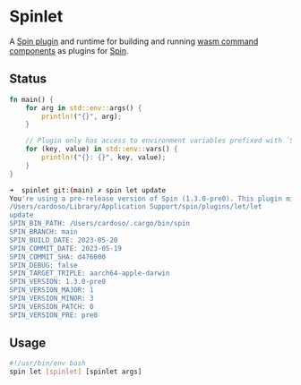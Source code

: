 # Spinlet

A [Spin plugin](https://github.com/fermyon/spin-plugins) and runtime for building and running [wasm command components]() as plugins for [Spin](https://github.com/fermyon/spin-plugins).

## Status

```rust
fn main() {
    for arg in std::env::args() {
        println!("{}", arg);
    }

    // Plugin only has access to environment variables prefixed with `SPIN_`
    for (key, value) in std::env::vars() {
        println!("{}: {}", key, value);
    }
}
```

```bash
➜  spinlet git:(main) ✗ spin let update
You're using a pre-release version of Spin (1.3.0-pre0). This plugin might not be compatible (supported: >=0.7). Continuing anyway.
/Users/cardoso/Library/Application Support/spin/plugins/let/let
update
SPIN_BIN_PATH: /Users/cardoso/.cargo/bin/spin
SPIN_BRANCH: main
SPIN_BUILD_DATE: 2023-05-20
SPIN_COMMIT_DATE: 2023-05-19
SPIN_COMMIT_SHA: d476000
SPIN_DEBUG: false
SPIN_TARGET_TRIPLE: aarch64-apple-darwin
SPIN_VERSION: 1.3.0-pre0
SPIN_VERSION_MAJOR: 1
SPIN_VERSION_MINOR: 3
SPIN_VERSION_PATCH: 0
SPIN_VERSION_PRE: pre0
```

## Usage

```bash
#!/usr/bin/env bash
spin let [spinlet] [spinlet args]
```
